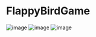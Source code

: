 <h1>FlappyBirdGame</h1>

![image](https://github.com/zehrasbr/FlappyBirdGame/assets/120209419/11d658a9-9fd6-4d72-8dea-a517c4cc0323)
![image](https://github.com/zehrasbr/FlappyBirdGame/assets/120209419/3c338cb4-d54a-4481-bb1f-4aed61dfd40d)
![image](https://github.com/zehrasbr/FlappyBirdGame/assets/120209419/29f255c8-eb31-45fe-91f1-6443a3855f68)
